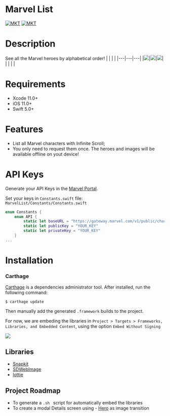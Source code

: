 # Marvel List
[![MKT](https://img.shields.io/badge/language-Swift-orange.svg)](https://img.shields.io/badge/language-Swift-orange.svg) [![MKT](https://img.shields.io/badge/platform-iOS-lightgrey.svg)](https://img.shields.io/badge/platform-iOS-lightgrey.svg)
# Description
See all the Marvel heroes by alphabetical order!
|   |   |   |
|---|---|---|
|![](screenshots/img1.png)|![](screenshots/img2.png)|![](screenshots/img3.png)|
|   |   |   |

# Requirements
-   Xcode 11.0+
-   iOS 11.0+
-   Swift 5.0+

# Features
  - List all Marvel characters with Infinite Scroll;
  - You only need to request them once. The heroes and images will be available offline on yout device!
  
# API Keys
Generate your API Keys in the [Marvel Portal](https://developer.marvel.com).

Set your keys in `Constants.swift` file:
`MarvelList/Constants/Constants.swift`

````swift
enum Constants {
    enum API {
        static let baseURL = "https://gateway.marvel.com/v1/public/characters"
        static let publicKey = "YOUR_KEY"
        static let privateKey = "YOUR_KEY"
    }
...
````
# Installation  
### Carthage 
 [Carthage](https://github.com/Carthage/Carthage) is a dependencies administrator tool. After installed, run the following command:
```console
$ carthage update
```
Then manually add the generated ```.framework``` builds to the project. 

For now, we are embeding the libraries  in   ``` Project > Targets > Frameworks, Libraries, and Embedded Content ```, using the option  ``` Embed Without Signing ```

![](screenshots/img4.png)

## Libraries
- [Snapkit](https://github.com/SnapKit/SnapKit)
- [SDWebImage](https://github.com/rs/SDWebImage)
- [lottie](https://github.com/airbnb/lottie-ios)

## Project Roadmap

- To generate a  ```.sh ``` script for automatically embed the libraries
- To create a modal Details screen using - [Hero](https://github.com/HeroTransitions/Hero) as image transition
